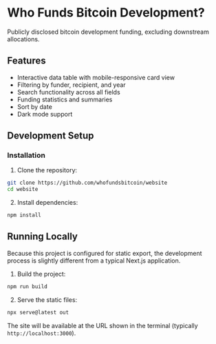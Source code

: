 # Who Funds Bitcoin Development?

Publicly disclosed bitcoin development funding, excluding downstream allocations.

## Features

- Interactive data table with mobile-responsive card view
- Filtering by funder, recipient, and year
- Search functionality across all fields
- Funding statistics and summaries
- Sort by date
- Dark mode support

## Development Setup

### Installation

1. Clone the repository:
```bash
git clone https://github.com/whofundsbitcoin/website
cd website
```

2. Install dependencies:
```bash
npm install
```

## Running Locally

Because this project is configured for static export, the development process is slightly different from a typical Next.js application.

1. Build the project:
```bash
npm run build
```

2. Serve the static files:
```bash
npx serve@latest out
```

The site will be available at the URL shown in the terminal (typically `http://localhost:3000`).
